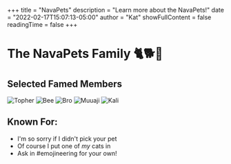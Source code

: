 +++
title = "NavaPets"
description = "Learn more about the NavaPets!"
date = "2022-02-17T15:07:13-05:00"
author = "Kat"
showFullContent = false
readingTime = false
+++

# The NavaPets Family 🐈🐕🐎

## Selected Famed Members
![Topher](https://emoji.slack-edge.com/T03M7E63A/cat-topher/7f287c382b4c38da.gif)
![Bee](https://emoji.slack-edge.com/T03M7E63A/dog-bee/d93c49ad3d651c27.png)
![Bro](https://emoji.slack-edge.com/T03M7E63A/horse-bro/8160a6b81f3b86c7.png)
![Muuaji](https://emoji.slack-edge.com/T03M7E63A/cat-muuaji/cf24cf31bbf4d319.png)
![Kali](https://emoji.slack-edge.com/T03M7E63A/dog-kali/f9b04fb9f4d90278.png)

## Known For:

  - I'm so sorry if I didn't pick your pet
  - Of course I put one of _my_ cats in
  - Ask in #emojineering for your own!
